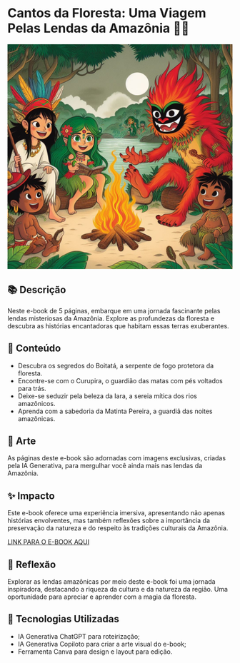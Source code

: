 # Cantos da Floresta: Uma Viagem Pelas Lendas da Amazônia 🌿🌺


![Texto Alternativo](assets/CAPA.jpeg)


## 📚 Descrição
Neste e-book de 5 páginas, embarque em uma jornada fascinante pelas lendas misteriosas da Amazônia. Explore as profundezas da floresta e descubra as histórias encantadoras que habitam essas terras exuberantes.

## 🌟 Conteúdo
- Descubra os segredos do Boitatá, a serpente de fogo protetora da floresta.
- Encontre-se com o Curupira, o guardião das matas com pés voltados para trás.
- Deixe-se seduzir pela beleza da Iara, a sereia mítica dos rios amazônicos.
- Aprenda com a sabedoria da Matinta Pereira, a guardiã das noites amazônicas.

## 🎨 Arte
As páginas deste e-book são adornadas com imagens exclusivas, criadas pela IA Generativa, para mergulhar você ainda mais nas lendas da Amazônia.

## ✨ Impacto
Este e-book oferece uma experiência imersiva, apresentando não apenas histórias envolventes, mas também reflexões sobre a importância da preservação da natureza e do respeito às tradições culturais da Amazônia.

[LINK PARA O E-BOOK AQUI](https://github.com/naticost/lab-natty-or-not/blob/main/assets/Book%20Lendas.pdf)

## 🌱 Reflexão
Explorar as lendas amazônicas por meio deste e-book foi uma jornada inspiradora, destacando a riqueza da cultura e da natureza da região. Uma oportunidade para apreciar e aprender com a magia da floresta.

## 🤖 Tecnologias Utilizadas
- IA Generativa ChatGPT para roteirização;
- IA Generativa Copiloto para criar a arte visual do e-book;
- Ferramenta Canva para design e layout para edição.
